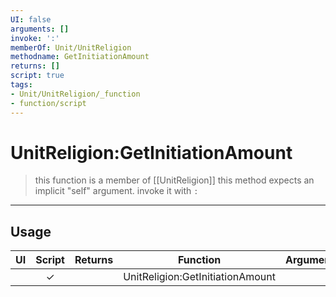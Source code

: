 ```yaml
---
UI: false
arguments: []
invoke: ':'
memberOf: Unit/UnitReligion
methodname: GetInitiationAmount
returns: []
script: true
tags:
- Unit/UnitReligion/_function
- function/script
---
```

# UnitReligion:GetInitiationAmount
> this function is a member of [[UnitReligion]]
> this method expects an implicit "self" argument. invoke it with `:`
-----
## Usage
|  UI | Script | Returns | Function | Arguments |
|:---:|:------:|-------:|:--------:|:---------|
| |✓||UnitReligion:GetInitiationAmount||
